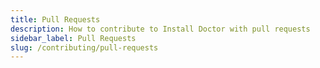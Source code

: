 ```yaml
---
title: Pull Requests
description: How to contribute to Install Doctor with pull requests
sidebar_label: Pull Requests
slug: /contributing/pull-requests
---
```

